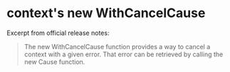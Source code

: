 # context's new WithCancelCause

Excerpt from official release notes:

> The new WithCancelCause function provides a way to cancel a context with a given error. That error can be retrieved by calling the new Cause function.
